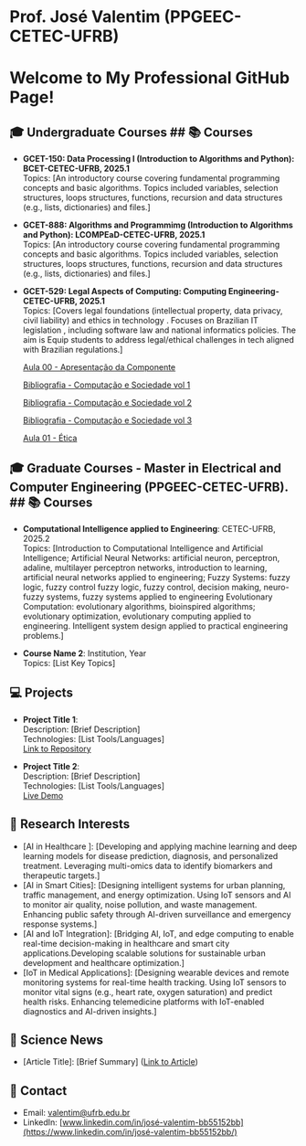 # Prof. José Valentim (PPGEEC-CETEC-UFRB)
# Welcome to My Professional GitHub Page!

<!-- Hi, I'm Jose Valentim, a [Your Profession/Field] passionate about [Your Research Interests]. -->

## 🎓 Undergraduate Courses ## 📚 Courses
- **GCET-150: Data Processing I (Introduction to Algorithms and Python): BCET-CETEC-UFRB, 2025.1**  
  Topics: [An introductory course covering fundamental programming concepts and basic algorithms. Topics included variables, selection structures, loops structures,  functions, recursion and data structures (e.g., lists, dictionaries) and files.]

- **GCET-888: Algorithms and Programmimg (Introduction to Algorithms and Python): LCOMPEaD-CETEC-UFRB, 2025.1**  
  Topics: [An introductory course covering fundamental programming concepts and basic algorithms. Topics included variables, selection structures, loops structures,  functions, recursion and data structures (e.g., lists, dictionaries) and files.]

<!-- For details about my undergraduate courses, including data processing and introductory programming in Python, check out the [Courses Page](pd1.md). -->
- **GCET-529: Legal Aspects of Computing: Computing Engineering-CETEC-UFRB, 2025.1**  
  Topics: [Covers legal foundations (intellectual property, data privacy, civil liability) and ethics in technology .
Focuses on Brazilian IT legislation , including software law and national informatics policies. The aim is Equip students to address legal/ethical challenges in tech aligned with Brazilian regulations.]

  [Aula 00 - Apresentação da Componente](https://github.com/valentimfilhouk/valentimfilho/raw/main/AspectosLegaisPComputação.pdf)

  [Bibliografia - Computação e Sociedade vol 1](https://github.com/valentimfilhouk/valentimfilho/raw/main/computacao_sociedade_1.pdf)

  [Bibliografia - Computação e Sociedade vol 2](https://github.com/valentimfilhouk/valentimfilho/raw/main/computacao_sociedade_2.pdf)

  [Bibliografia - Computação e Sociedade vol 3](https://github.com/valentimfilhouk/valentimfilho/raw/main/computacao_sociedade_3.pdf)
  
  [Aula 01 - Ética](https://github.com/valentimfilhouk/valentimfilho/raw/main/AspectosLegaisPComputaçãoAula01.pdf)
  
## 🎓 Graduate Courses - Master in Electrical and Computer Engineering (PPGEEC-CETEC-UFRB). ## 📚 Courses
- **Computational Intelligence applied to Engineering**: CETEC-UFRB, 2025.2   
  Topics: [Introduction to Computational Intelligence and Artificial Intelligence; Artificial Neural Networks:
artificial neuron, perceptron, adaline, multilayer perceptron networks, introduction to
learning, artificial neural networks applied to engineering; Fuzzy Systems: fuzzy logic, fuzzy control
fuzzy logic, fuzzy control, decision making, neuro-fuzzy systems, fuzzy systems applied to engineering
Evolutionary Computation: evolutionary algorithms, bioinspired algorithms;
evolutionary optimization, evolutionary computing applied to engineering. Intelligent
system design applied to practical engineering problems.]


- **Course Name 2**: Institution, Year  
  Topics: [List Key Topics]


## 💻 Projects
- **Project Title 1**:  
  Description: [Brief Description]  
  Technologies: [List Tools/Languages]  
  [Link to Repository](https://github.com/your-repo-link)

- **Project Title 2**:  
  Description: [Brief Description]  
  Technologies: [List Tools/Languages]  
  [Live Demo](https://your-demo-link)

## 🔬 Research Interests
- [AI in Healthcare ]: [Developing and applying machine learning and deep learning models for disease prediction, diagnosis, and personalized treatment. Leveraging multi-omics data to identify biomarkers and therapeutic targets.]
- [AI in Smart Cities]: [Designing intelligent systems for urban planning, traffic management, and energy optimization.
Using IoT sensors and AI to monitor air quality, noise pollution, and waste management.
Enhancing public safety through AI-driven surveillance and emergency response systems.]
- [AI and IoT Integration]: [Bridging AI, IoT, and edge computing to enable real-time decision-making in healthcare and smart city applications.Developing scalable solutions for sustainable urban development and healthcare optimization.]
- [IoT in Medical Applications]: [Designing wearable devices and remote monitoring systems for real-time health tracking.
Using IoT sensors to monitor vital signs (e.g., heart rate, oxygen saturation) and predict health risks.
Enhancing telemedicine platforms with IoT-enabled diagnostics and AI-driven insights.]
  

## 📰 Science News
- [Article Title]: [Brief Summary] ([Link to Article](https://article-link))

## 📧 Contact
- Email: [valentim@ufrb.edu.br](mailto:your-email@example.com)
- LinkedIn: [www.linkedin.com/in/josé-valentim-bb55152bb](https://www.linkedin.com/in/josé-valentim-bb55152bb/)
